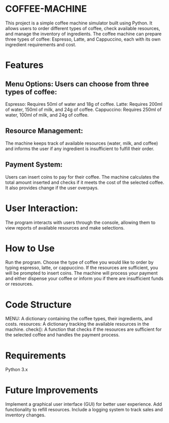 # COFFEE-MACHINE
This project is a simple coffee machine simulator built using Python. It allows users to order different types of coffee, check available resources, and manage the inventory of ingredients. The coffee machine can prepare three types of coffee: Espresso, Latte, and Cappuccino, each with its own ingredient requirements and cost.

# Features

## Menu Options: Users can choose from three types of coffee:
Espresso: Requires 50ml of water and 18g of coffee.
Latte: Requires 200ml of water, 150ml of milk, and 24g of coffee.
Cappuccino: Requires 250ml of water, 100ml of milk, and 24g of coffee.
## Resource Management: 
The machine keeps track of available resources (water, milk, and coffee) and informs the user if any ingredient is insufficient to fulfill their order.
## Payment System: 
Users can insert coins to pay for their coffee. The machine calculates the total amount inserted and checks if it meets the cost of the selected coffee. It also provides change if the user overpays.
# User Interaction: 
The program interacts with users through the console, allowing them to view reports of available resources and make selections.

# How to Use
Run the program.
Choose the type of coffee you would like to order by typing espresso, latte, or cappuccino.
If the resources are sufficient, you will be prompted to insert coins.
The machine will process your payment and either dispense your coffee or inform you if there are insufficient funds or resources.

# Code Structure
MENU: A dictionary containing the coffee types, their ingredients, and costs.
resources: A dictionary tracking the available resources in the machine.
check(): A function that checks if the resources are sufficient for the selected coffee and handles the payment process.

# Requirements
Python 3.x

# Future Improvements
Implement a graphical user interface (GUI) for better user experience.
Add functionality to refill resources.
Include a logging system to track sales and inventory changes.
